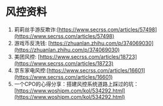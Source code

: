 # 风控资料

1. 莉莉丝手游反欺诈:[https://www.secrss.com/articles/57498](https://www.secrss.com/articles/57498)
2. 游戏币反洗钱: [https://zhuanlan.zhihu.com/p/374069030](https://zhuanlan.zhihu.com/p/374069030)
3. 美团风控: [https://www.secrss.com/articles/18723](https://www.secrss.com/articles/18723)
4. 京东家电风控:[https://www.secrss.com/articles/16601](https://www.secrss.com/articles/16601)
5. 一个CPO的心得分享：搭建风控系统道路上踩过的坑：[https://www.woshipm.com/kol/534292.html](https://www.woshipm.com/kol/534292.html)
